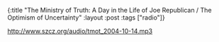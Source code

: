 {:title "The Ministry of Truth: A Day in the Life of Joe Republican / The Optimism of Uncertainty"
:layout :post
:tags  ["radio"]}

<http://www.szcz.org/audio/tmot_2004-10-14.mp3>


